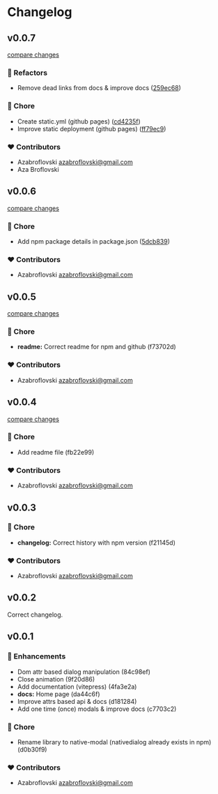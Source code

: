 # Changelog

## v0.0.7

[compare changes](https://github.com/azabroflovski/native-modal/compare/v0.0.6...v0.0.7)

### 💅 Refactors

- Remove dead links from docs & improve docs ([259ec68](https://github.com/azabroflovski/native-modal/commit/259ec68))

### 🏡 Chore

- Create static.yml (github pages) ([cd4235f](https://github.com/azabroflovski/native-modal/commit/cd4235f))
- Improve static deployment (github pages) ([ff79ec9](https://github.com/azabroflovski/native-modal/commit/ff79ec9))

### ❤️ Contributors

- Azabroflovski <azabroflovski@gmail.com>
- Aza Broflovski

## v0.0.6

[compare changes](https://github.com/azabroflovski/native-modal/compare/v0.0.5...v0.0.6)

### 🏡 Chore

- Add npm package details in package.json ([5dcb839](https://github.com/azabroflovski/native-modal/commit/5dcb839))

### ❤️ Contributors

- Azabroflovski <azabroflovski@gmail.com>

## v0.0.5

[compare changes](https://github.com-azabroflovski/azabroflovski/nativedialog/compare/v0.0.4...v0.0.5)

### 🏡 Chore

- **readme:** Correct readme for npm and github (f73702d)

### ❤️ Contributors

- Azabroflovski <azabroflovski@gmail.com>

## v0.0.4

[compare changes](https://github.com-azabroflovski/azabroflovski/nativedialog/compare/v0.0.3...v0.0.4)

### 🏡 Chore

- Add readme file (fb22e99)

### ❤️ Contributors

- Azabroflovski <azabroflovski@gmail.com>

## v0.0.3

### 🏡 Chore

- **changelog:** Correct history with npm version (f21145d)

### ❤️ Contributors

- Azabroflovski <azabroflovski@gmail.com>

## v0.0.2

Correct changelog.

## v0.0.1


### 🚀 Enhancements

- Dom attr based dialog manipulation (84c98ef)
- Close animation (9f20d86)
- Add documentation (vitepress) (4fa3e2a)
- **docs:** Home page (da44c6f)
- Improve attrs based api & docs (d181284)
- Add one time (once) modals & improve docs (c7703c2)

### 🏡 Chore

- Rename library to native-modal (nativedialog already exists in npm) (d0b30f9)

### ❤️ Contributors

- Azabroflovski <azabroflovski@gmail.com>

